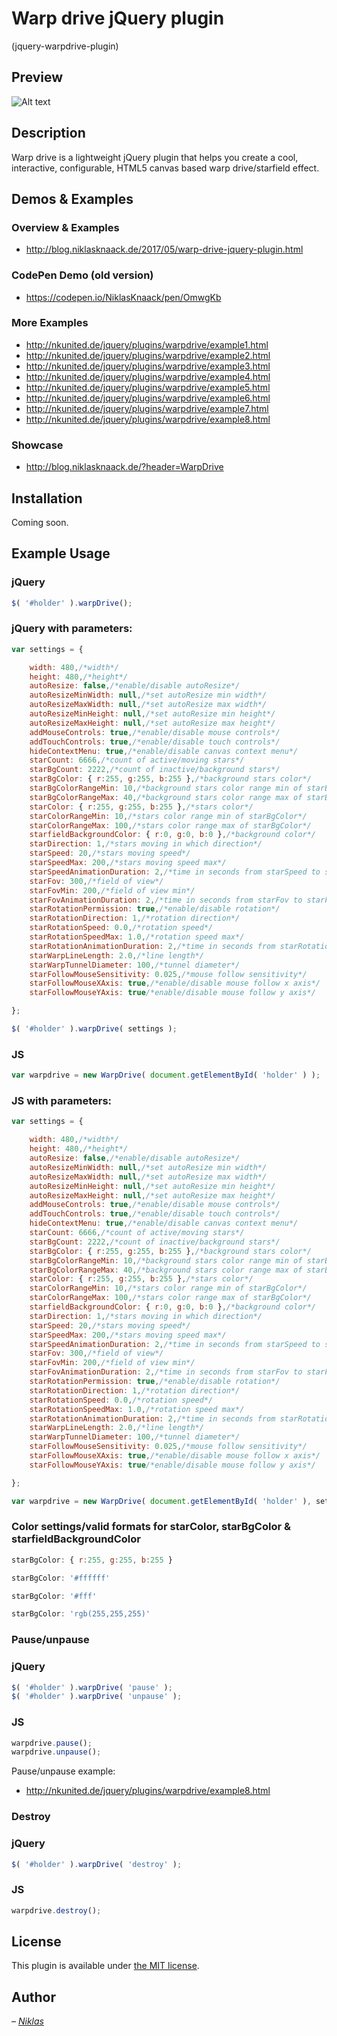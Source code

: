 # Warp drive jQuery plugin
(jquery-warpdrive-plugin)

## Preview

![Alt text](https://cloud.githubusercontent.com/assets/10435486/26393070/052133f0-4069-11e7-8f6b-1d6f79cfcd12.gif "Preview")

## Description

Warp drive is a lightweight jQuery plugin that helps you create a cool, interactive, configurable, HTML5 canvas based warp drive/starfield effect. 

## Demos & Examples

### Overview & Examples

* <http://blog.niklasknaack.de/2017/05/warp-drive-jquery-plugin.html>

### CodePen Demo (old version)

* <https://codepen.io/NiklasKnaack/pen/OmwgKb>

### More Examples

* <http://nkunited.de/jquery/plugins/warpdrive/example1.html>
* <http://nkunited.de/jquery/plugins/warpdrive/example2.html>
* <http://nkunited.de/jquery/plugins/warpdrive/example3.html>
* <http://nkunited.de/jquery/plugins/warpdrive/example4.html>
* <http://nkunited.de/jquery/plugins/warpdrive/example5.html>
* <http://nkunited.de/jquery/plugins/warpdrive/example6.html>
* <http://nkunited.de/jquery/plugins/warpdrive/example7.html>
* <http://nkunited.de/jquery/plugins/warpdrive/example8.html>

### Showcase

* <http://blog.niklasknaack.de/?header=WarpDrive>

## Installation

Coming soon.

## Example Usage

### jQuery

```js
$( '#holder' ).warpDrive();
```

### jQuery with parameters:

```js
var settings = {

    width: 480,/*width*/
    height: 480,/*height*/
    autoResize: false,/*enable/disable autoResize*/
    autoResizeMinWidth: null,/*set autoResize min width*/
    autoResizeMaxWidth: null,/*set autoResize max width*/
    autoResizeMinHeight: null,/*set autoResize min height*/
    autoResizeMaxHeight: null,/*set autoResize max height*/
    addMouseControls: true,/*enable/disable mouse controls*/
    addTouchControls: true,/*enable/disable touch controls*/
    hideContextMenu: true,/*enable/disable canvas context menu*/
    starCount: 6666,/*count of active/moving stars*/
    starBgCount: 2222,/*count of inactive/background stars*/
    starBgColor: { r:255, g:255, b:255 },/*background stars color*/
    starBgColorRangeMin: 10,/*background stars color range min of starBgColor*/
    starBgColorRangeMax: 40,/*background stars color range max of starBgColor*/
    starColor: { r:255, g:255, b:255 },/*stars color*/
    starColorRangeMin: 10,/*stars color range min of starBgColor*/
    starColorRangeMax: 100,/*stars color range max of starBgColor*/
    starfieldBackgroundColor: { r:0, g:0, b:0 },/*background color*/
    starDirection: 1,/*stars moving in which direction*/
    starSpeed: 20,/*stars moving speed*/
    starSpeedMax: 200,/*stars moving speed max*/
    starSpeedAnimationDuration: 2,/*time in seconds from starSpeed to starSpeedMax*/
    starFov: 300,/*field of view*/
    starFovMin: 200,/*field of view min*/
    starFovAnimationDuration: 2,/*time in seconds from starFov to starFovMin*/
    starRotationPermission: true,/*enable/disable rotation*/
    starRotationDirection: 1,/*rotation direction*/
    starRotationSpeed: 0.0,/*rotation speed*/
    starRotationSpeedMax: 1.0,/*rotation speed max*/
    starRotationAnimationDuration: 2,/*time in seconds from starRotationSpeed to starRotationSpeedMax*/
    starWarpLineLength: 2.0,/*line length*/
    starWarpTunnelDiameter: 100,/*tunnel diameter*/
    starFollowMouseSensitivity: 0.025,/*mouse follow sensitivity*/
    starFollowMouseXAxis: true,/*enable/disable mouse follow x axis*/
    starFollowMouseYAxis: true/*enable/disable mouse follow y axis*/

};

$( '#holder' ).warpDrive( settings );
```

### JS

```js
var warpdrive = new WarpDrive( document.getElementById( 'holder' ) );
```

### JS with parameters:

```js
var settings = {

    width: 480,/*width*/
    height: 480,/*height*/
    autoResize: false,/*enable/disable autoResize*/
    autoResizeMinWidth: null,/*set autoResize min width*/
    autoResizeMaxWidth: null,/*set autoResize max width*/
    autoResizeMinHeight: null,/*set autoResize min height*/
    autoResizeMaxHeight: null,/*set autoResize max height*/
    addMouseControls: true,/*enable/disable mouse controls*/
    addTouchControls: true,/*enable/disable touch controls*/
    hideContextMenu: true,/*enable/disable canvas context menu*/
    starCount: 6666,/*count of active/moving stars*/
    starBgCount: 2222,/*count of inactive/background stars*/
    starBgColor: { r:255, g:255, b:255 },/*background stars color*/
    starBgColorRangeMin: 10,/*background stars color range min of starBgColor*/
    starBgColorRangeMax: 40,/*background stars color range max of starBgColor*/
    starColor: { r:255, g:255, b:255 },/*stars color*/
    starColorRangeMin: 10,/*stars color range min of starBgColor*/
    starColorRangeMax: 100,/*stars color range max of starBgColor*/
    starfieldBackgroundColor: { r:0, g:0, b:0 },/*background color*/
    starDirection: 1,/*stars moving in which direction*/
    starSpeed: 20,/*stars moving speed*/
    starSpeedMax: 200,/*stars moving speed max*/
    starSpeedAnimationDuration: 2,/*time in seconds from starSpeed to starSpeedMax*/
    starFov: 300,/*field of view*/
    starFovMin: 200,/*field of view min*/
    starFovAnimationDuration: 2,/*time in seconds from starFov to starFovMin*/
    starRotationPermission: true,/*enable/disable rotation*/
    starRotationDirection: 1,/*rotation direction*/
    starRotationSpeed: 0.0,/*rotation speed*/
    starRotationSpeedMax: 1.0,/*rotation speed max*/
    starRotationAnimationDuration: 2,/*time in seconds from starRotationSpeed to starRotationSpeedMax*/
    starWarpLineLength: 2.0,/*line length*/
    starWarpTunnelDiameter: 100,/*tunnel diameter*/
    starFollowMouseSensitivity: 0.025,/*mouse follow sensitivity*/
    starFollowMouseXAxis: true,/*enable/disable mouse follow x axis*/
    starFollowMouseYAxis: true/*enable/disable mouse follow y axis*/

};

var warpdrive = new WarpDrive( document.getElementById( 'holder' ), settings );
```

### Color settings/valid formats for starColor, starBgColor & starfieldBackgroundColor

```js
starBgColor: { r:255, g:255, b:255 }
```
```js
starBgColor: '#ffffff'
```
```js
starBgColor: '#fff'
```
```js
starBgColor: 'rgb(255,255,255)'
```

### Pause/unpause

### jQuery

```js
$( '#holder' ).warpDrive( 'pause' );
$( '#holder' ).warpDrive( 'unpause' );
```

### JS

```js
warpdrive.pause();
warpdrive.unpause();
```

Pause/unpause example:
* <http://nkunited.de/jquery/plugins/warpdrive/example8.html>

### Destroy

### jQuery

```js
$( '#holder' ).warpDrive( 'destroy' );
```

### JS

```js
warpdrive.destroy();
```

## License

This plugin is available under [the MIT license](http://mths.be/mit).

## Author

_– [Niklas](http://niklasknaack.de/)_